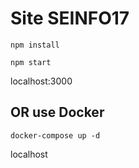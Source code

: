 # Site SEINFO17

``npm install``

``npm start``

localhost:3000

## OR use Docker

``docker-compose up -d``

localhost
